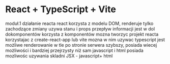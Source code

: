 # React + TypeScript + Vite
moduł.1
działanie reacta react korzysta z modelu DOM, renderuje tylko zachodzące zmiany
uzywa stanu i props
przepływ informacji jest w dol dokomponentów
korzysta z komponentów 
mozna tworzyc projekt reacta korzystajac z create-react-app lub vite
mozna w nim uzywac typescript
jest możliwe renderowanie w tle po stronie serwera
szybszy, posiada wiecej możliwości i bardziej przejrzysty niż sam javascript i html
posiada mozliwośc uzywania skladni JSX - javascript+ html